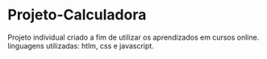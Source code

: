 # Projeto-Calculadora
Projeto individual criado a fim de utilizar os aprendizados em cursos online.
linguagens utilizadas: htlm, css e javascript. 
